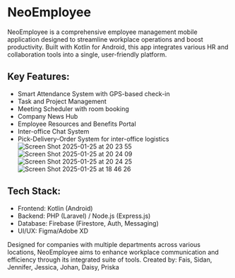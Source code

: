# NeoEmployee

NeoEmployee is a comprehensive employee management mobile application designed to streamline workplace operations and boost productivity. Built with Kotlin for Android, this app integrates various HR and collaboration tools into a single, user-friendly platform.

## Key Features:
- Smart Attendance System with GPS-based check-in
- Task and Project Management
- Meeting Scheduler with room booking
- Company News Hub
- Employee Resources and Benefits Portal
- Inter-office Chat System
- Pick-Delivery-Order System for inter-office logistics
![Screen Shot 2025-01-25 at 20 23 55](https://github.com/user-attachments/assets/4cba88c8-e22e-4678-a2bf-69c15acc8ea8)
![Screen Shot 2025-01-25 at 20 24 09](https://github.com/user-attachments/assets/71c606d5-9f71-4b79-ab74-850587ecfc9f)
![Screen Shot 2025-01-25 at 20 24 25](https://github.com/user-attachments/assets/48f99a51-a3f8-4e77-a348-69b3da3e352e)
![Screen Shot 2025-01-25 at 18 46 26](https://github.com/user-attachments/assets/4793294c-478c-4954-999b-ca9428b18727)


## Tech Stack:
- Frontend: Kotlin (Android)
- Backend: PHP (Laravel) / Node.js (Express.js)
- Database: Firebase (Firestore, Auth, Messaging)
- UI/UX: Figma/Adobe XD

Designed for companies with multiple departments across various locations, NeoEmployee aims to enhance workplace communication and efficiency through its integrated suite of tools.
Created by: Fais, Sidan, Jennifer, Jessica, Johan, Daisy, Priska
